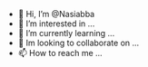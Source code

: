 - 👋 Hi, I’m @Nasiabba
- 👀 I’m interested in ...
- 🌱 I’m currently learning ...
- 💞️ Im looking to collaborate on ...
- 📫 How to reach me ...

<!---
Nasiabba/Nasiabba is a ✨ special ✨ repository because its `README.md` (this file) appears on your GitHub profile.
You can click the Preview link to take a look at your changes.
--->
